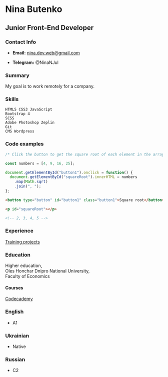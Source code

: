 # Nina Butenko

## Junior Front-End Developer

### Contact Info

* **Email:** nina.dev.web@gmail.com
  
* **Telegram:** @NinaNJul

### Summary

My goal is to work remotely for a company.

### Skills

    HTML5 CSS3 JavaScript
    Bootstrap 4
    SCSS
    Adobe Photoshop Zeplin 
    Git  
    CMS Wordpress    

### Code examples

~~~javascript
/* Click the button to get the square root of each element in the array. */

const numbers = [4, 9, 16, 25];

document.getElementById("button1").onclick = function() {
  document.getElementById("squareRoot").innerHTML = numbers
    .map(Math.sqrt)
    .join(", ");
};
~~~

~~~html
<button type="button" id="button1" class="button1">Square root</button>

<p id="squareRoot"></p>

<!-- 2, 3, 4, 5 -->
~~~

### Experience

[Training projects](https://github.com/NJul/My-projects)

### Education

Higher education, <br>
Oles Honchar Dnipro National University, <br>
Faculty of Economics

#### Courses

[Codecademy](https://www.codecademy.com/users/NinaNJul/achievements)

### English

* A1

### Ukrainian

* Native

### Russian 

* C2
